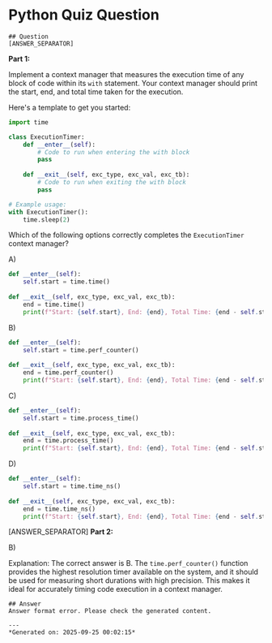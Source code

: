 # Python Quiz Question
    
    ## Question
    [ANSWER_SEPARATOR] 
**Part 1:**

Implement a context manager that measures the execution time of any block of code within its `with` statement. Your context manager should print the start, end, and total time taken for the execution.

Here's a template to get you started:

```python
import time

class ExecutionTimer:
    def __enter__(self):
        # Code to run when entering the with block
        pass
    
    def __exit__(self, exc_type, exc_val, exc_tb):
        # Code to run when exiting the with block
        pass

# Example usage:
with ExecutionTimer():
    time.sleep(2)
```

Which of the following options correctly completes the `ExecutionTimer` context manager?

A) 
```python
def __enter__(self):
    self.start = time.time()
    
def __exit__(self, exc_type, exc_val, exc_tb):
    end = time.time()
    print(f"Start: {self.start}, End: {end}, Total Time: {end - self.start}")
```

B) 
```python
def __enter__(self):
    self.start = time.perf_counter()
    
def __exit__(self, exc_type, exc_val, exc_tb):
    end = time.perf_counter()
    print(f"Start: {self.start}, End: {end}, Total Time: {end - self.start}")
```

C) 
```python
def __enter__(self):
    self.start = time.process_time()
    
def __exit__(self, exc_type, exc_val, exc_tb):
    end = time.process_time()
    print(f"Start: {self.start}, End: {end}, Total Time: {end - self.start}")
```

D) 
```python
def __enter__(self):
    self.start = time.time_ns()
    
def __exit__(self, exc_type, exc_val, exc_tb):
    end = time.time_ns()
    print(f"Start: {self.start}, End: {end}, Total Time: {end - self.start}")
```

[ANSWER_SEPARATOR] 
**Part 2:**

B) 

Explanation:
The correct answer is B. The `time.perf_counter()` function provides the highest resolution timer available on the system, and it should be used for measuring short durations with high precision. This makes it ideal for accurately timing code execution in a context manager.
    
    ## Answer
    Answer format error. Please check the generated content.
    
    ---
    *Generated on: 2025-09-25 00:02:15*
    
